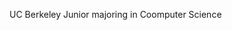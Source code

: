 UC Berkeley Junior majoring in Coomputer Science

<!---
Rravishankar1/Rravishankar1 is a ✨ special ✨ repository because its `README.md` (this file) appears on your GitHub profile.
You can click the Preview link to take a look at your changes.
--->
